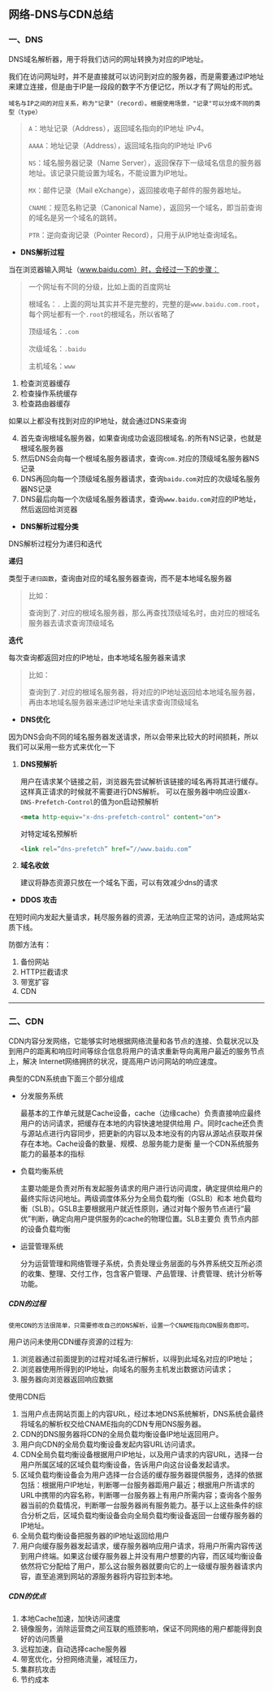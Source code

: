 ## 网络-DNS与CDN总结

### 一、DNS

DNS域名解析器，用于将我们访问的网址转换为对应的IP地址。

我们在访问网址时，并不是直接就可以访问到对应的服务器，而是需要通过IP地址来建立连接，但是由于IP是一段段的数字不方便记忆，所以才有了网址的形式。

`域名与IP之间的对应关系，称为"记录"（record）。根据使用场景，"记录"可以分成不同的类型（type）`

>  `A`：地址记录（Address），返回域名指向的IP地址  IPv4。
>
> `AAAA`：地址记录（Address），返回域名指向的IP地址  IPv6
>
>  `NS`：域名服务器记录（Name Server），返回保存下一级域名信息的服务器地址。该记录只能设置为域名，不能设置为IP地址。
>
> `MX`：邮件记录（Mail eXchange），返回接收电子邮件的服务器地址。
>
> `CNAME`：规范名称记录（Canonical Name），返回另一个域名，即当前查询的域名是另一个域名的跳转。
>
> `PTR`：逆向查询记录（Pointer Record），只用于从IP地址查询域名。

* **DNS解析过程**

当在浏览器输入网址（www.baidu.com）时，会经过一下的步骤：

> 一个网址有不同的分级，比如上面的百度网址
>
> 根域名：`.` 上面的网址其实并不是完整的，完整的是`www.baidu.com.root`，每个网址都有一个`.root`的根域名，所以省略了
>
> 顶级域名：`.com`
>
> 次级域名：`.baidu`
>
> 主机域名：`www`

1. 检查浏览器缓存
2. 检查操作系统缓存
3. 检查路由器缓存

如果以上都没有找到对应的IP地址，就会通过DNS来查询

4. 首先查询根域名服务器，如果查询成功会返回根域名`.`的所有NS记录，也就是根域名服务器
5. 然后DNS会向每一个根域名服务器请求，查询`com.`对应的顶级域名服务器NS记录
6. DNS再回向每一个顶级域名服务器请求，查询`baidu.com`对应的次级域名服务器NS记录
7. DNS最后向每一个次级域名服务器请求，查询`www.baidu.com`对应的IP地址，然后返回给浏览器

* **DNS解析过程分类**

DNS解析过程分为递归和迭代

**递归**

类型于`递归函数`，查询由对应的域名服务器查询，而不是本地域名服务器

> 比如：
>
> 查询到了`.`对应的根域名服务器，那么再查找顶级域名时，由对应的根域名服务器去请求查询顶级域名

**迭代**

每次查询都返回对应的IP地址，由本地域名服务器来请求

> 比如：
>
> 查询到了`.`对应的根域名服务器，将对应的IP地址返回给本地域名服务器，再由本地域名服务器来通过IP地址来请求查询顶级域名

* **DNS优化**

因为DNS会向不同的域名服务器发送请求，所以会带来比较大的时间损耗，所以我们可以采用一些方式来优化一下

1. **DNS预解析**

   用户在请求某个链接之前，浏览器先尝试解析该链接的域名再将其进行缓存。这样真正请求的时候就不需要进行DNS解析。
   可以在服务器中响应设置`X-DNS-Prefetch-Control`的值为on启动预解析

   ```html
   <meta http-equiv="x-dns-prefetch-control" content="on">
   ```

   对特定域名预解析

   ```html
   <link rel=”dns-prefetch” href=”//www.baidu.com”
   ```

2. **域名收敛**

   建议将静态资源只放在一个域名下面，可以有效减少dns的请求

* **DDOS 攻击**

在短时间内发起大量请求，耗尽服务器的资源，无法响应正常的访问，造成网站实质下线。

防御方法有：

1. 备份网站
2. HTTP拦截请求
3. 带宽扩容
4. CDN

****

### 二、CDN

CDN内容分发网络，它能够实时地根据网络流量和各节点的连接、负载状况以及到用户的距离和响应时间等综合信息将用户的请求重新导向离用户最近的服务节点上，解决 Internet网络拥挤的状况，提高用户访问网站的响应速度。

典型的CDN系统由下面三个部分组成

- 分发服务系统

  最基本的工作单元就是Cache设备，cache（边缘cache）负责直接响应最终用户的访问请求，把缓存在本地的内容快速地提供给用 户。同时cache还负责与源站点进行内容同步，把更新的内容以及本地没有的内容从源站点获取并保存在本地。Cache设备的数量、规模、总服务能力是衡 量一个CDN系统服务能力的最基本的指标

- 负载均衡系统

  主要功能是负责对所有发起服务请求的用户进行访问调度，确定提供给用户的最终实际访问地址。两级调度体系分为全局负载均衡（GSLB）和本 地负载均衡（SLB）。GSLB主要根据用户就近性原则，通过对每个服务节点进行“最优”判断，确定向用户提供服务的cache的物理位置。SLB主要负 责节点内部的设备负载均衡

- 运营管理系统

  分为运营管理和网络管理子系统，负责处理业务层面的与外界系统交互所必须的收集、整理、交付工作，包含客户管理、产品管理、计费管理、统计分析等功能。

##### CDN的过程

`使用CDN的方法很简单，只需要修改自己的DNS解析，设置一个CNAME指向CDN服务商即可。`

用户访问未使用CDN缓存资源的过程为:

1. 浏览器通过前面提到的过程对域名进行解析，以得到此域名对应的IP地址；
2. 浏览器使用所得到的IP地址，向域名的服务主机发出数据访问请求；
3. 服务器向浏览器返回响应数据

使用CDN后

1. 当用户点击网站页面上的内容URL，经过本地DNS系统解析，DNS系统会最终将域名的解析权交给CNAME指向的CDN专用DNS服务器。
2. CDN的DNS服务器将CDN的全局负载均衡设备IP地址返回用户。
3. 用户向CDN的全局负载均衡设备发起内容URL访问请求。
4. CDN全局负载均衡设备根据用户IP地址，以及用户请求的内容URL，选择一台用户所属区域的区域负载均衡设备，告诉用户向这台设备发起请求。
5. 区域负载均衡设备会为用户选择一台合适的缓存服务器提供服务，选择的依据包括：根据用户IP地址，判断哪一台服务器距用户最近；根据用户所请求的URL中携带的内容名称，判断哪一台服务器上有用户所需内容；查询各个服务器当前的负载情况，判断哪一台服务器尚有服务能力。基于以上这些条件的综合分析之后，区域负载均衡设备会向全局负载均衡设备返回一台缓存服务器的IP地址。
6. 全局负载均衡设备把服务器的IP地址返回给用户
7. 用户向缓存服务器发起请求，缓存服务器响应用户请求，将用户所需内容传送到用户终端。如果这台缓存服务器上并没有用户想要的内容，而区域均衡设备依然将它分配给了用户，那么这台服务器就要向它的上一级缓存服务器请求内容，直至追溯到网站的源服务器将内容拉到本地。

##### CDN的优点

1. 本地Cache加速，加快访问速度
2. 镜像服务，消除运营商之间互联的瓶颈影响，保证不同网络的用户都能得到良好的访问质量
3. 远程加速，自动选择cache服务器
4. 带宽优化，分担网络流量，减轻压力，
5. 集群抗攻击
6. 节约成本